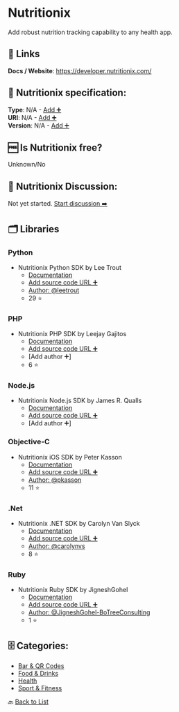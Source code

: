 # Nutritionix
Add robust nutrition tracking capability to any health app.

##  🔗 Links
**Docs / Website**: https://developer.nutritionix.com/

## 🧬 Nutritionix specification:
**Type**: N/A - [Add ➕](https://github.com/apis-list/apis-list/edit/main/apis-list.yaml)  
**URI**: N/A - [Add ➕](https://github.com/apis-list/apis-list/edit/main/apis-list.yaml)  
**Version**: N/A - [Add ➕](https://github.com/apis-list/apis-list/edit/main/apis-list.yaml)

## 🆓 Is Nutritionix free?
 Unknown/No 

## 💬 Nutritionix Discussion:
Not yet started. [Start discussion ➡️](https://github.com/apis-list/apis-list/discussions/new)

## 🗂️ Libraries
### Python
- Nutritionix Python SDK by Lee Trout
    - [Documentation](https://github.com/leetrout/python-nutritionix)
    - [Add source code URL ➕]()
    - [Author: @leetrout](https://github.com/leetrout)
    - 29 ⭐

### PHP
- Nutritionix PHP SDK by Leejay Gajitos
    - [Documentation](https://github.com/nutritionix/api-library-php)
    - [Add source code URL ➕]()
    - [Add author ➕]
    - 6 ⭐

### Node.js
- Nutritionix Node.js SDK by James R. Qualls
    - [Documentation](https://www.npmjs.com/package/nutritionix)
    - [Add source code URL ➕]()
    - [Add author ➕]

### Objective-C
- Nutritionix iOS SDK by Peter Kasson
    - [Documentation](https://github.com/pkasson/nutritionix_iOS_lib)
    - [Add source code URL ➕]()
    - [Author: @pkasson](https://github.com/pkasson)
    - 11 ⭐

### .Net
- Nutritionix .NET SDK by Carolyn Van Slyck
    - [Documentation](https://github.com/carolynvs/nutritionix)
    - [Add source code URL ➕]()
    - [Author: @carolynvs](https://github.com/carolynvs)
    - 8 ⭐

### Ruby
- Nutritionix Ruby SDK by JigneshGohel
    - [Documentation](https://github.com/JigneshGohel-BoTreeConsulting/nutritionix-api-ruby-library/tree/api_v_1_1)
    - [Add source code URL ➕]()
    - [Author: @JigneshGohel-BoTreeConsulting](https://github.com/JigneshGohel-BoTreeConsulting)
    - 1 ⭐


## 🗄️ Categories:
- [Bar & QR Codes](https://github.com/apis-list/apis-list#bar--qr-codes-)
- [Food & Drinks](https://github.com/apis-list/apis-list#food--drinks-)
- [Health](https://github.com/apis-list/apis-list#health-)
- [Sport & Fitness](https://github.com/apis-list/apis-list#sport--fitness-)

🔙  [Back to List](https://github.com/apis-list/apis-list)

